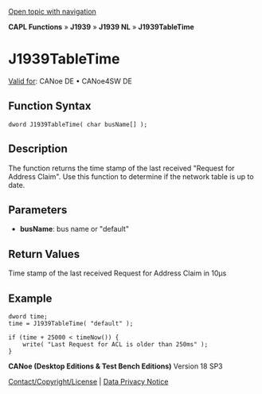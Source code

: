 [Open topic with navigation](../../../../../../CANoeDEFamily.htm#Topics/CAPLFunctions/J1939/J1939NodeLayer/Functions/CAPLfunctionJ1939TableTime.md)

**CAPL Functions** » **J1939** » **J1939 NL** » **J1939TableTime**

# J1939TableTime

[Valid for](../../../../Shared/FeatureAvailability.md): CANoe DE • CANoe4SW DE

## Function Syntax

```plaintext
dword J1939TableTime( char busName[] );
```

## Description

The function returns the time stamp of the last received "Request for Address Claim". Use this function to determine if the network table is up to date.

## Parameters

- **busName**: bus name or "default"

## Return Values

Time stamp of the last received Request for Address Claim in 10µs

## Example

```plaintext
dword time;
time = J1939TableTime( "default" );

if (time + 25000 < timeNow()) {
    write( "Last Request for ACL is older than 250ms" );
}
```

**CANoe (Desktop Editions & Test Bench Editions)** Version 18 SP3

[Contact/Copyright/License](../../../../Shared/ContactCopyrightLicense.md) | [Data Privacy Notice](https://www.vector.com/int/en/company/get-info/privacy-policy/)
